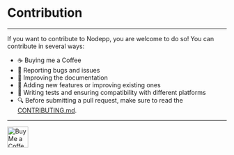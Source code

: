 # Contribution

<hr>

If you want to contribute to Nodepp, you are welcome to do so! You can contribute in several ways:

- ☕ Buying me a Coffee
- 📢 Reporting bugs and issues
- 📝 Improving the documentation
- 📌 Adding new features or improving existing ones
- 🧪 Writing tests and ensuring compatibility with different platforms
- 🔍 Before submitting a pull request, make sure to read the [CONTRIBUTING.md](/info#contribution).

<hr>

<a href='https://ko-fi.com/D1D8VFJZC' target='_blank'><img height='48' style='border:0px;height:48px;' src='https://storage.ko-fi.com/cdn/kofi2.png?v=3' border='0' alt='Buy Me a Coffee at ko-fi.com' /></a>

<br>